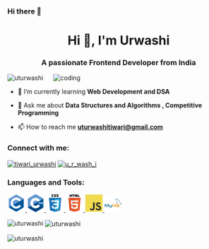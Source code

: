 ### Hi there 👋

<h1 align="center">Hi 👋, I'm Urwashi</h1>
<h3 align="center">A passionate Frontend Developer from India</h3>

<img align="right" alt="coding" width="400" src="https://media.tenor.com/4GI8FTk-nRwAAAAM/digi-digilah.gif">

<p align="left"> <img src="https://komarev.com/ghpvc/?username=uturwashi&label=Profile%20views&color=0e75b6&style=flat" alt="uturwashi" /> </p>

- 🌱 I’m currently learning **Web Development and DSA**

- 💬 Ask me about **Data Structures and Algorithms , Competitive Programming**

- 📫 How to reach me **uturwashitiwari@gmail.com**

<h3 align="left">Connect with me:</h3>
<p align="left">
<a href="https://twitter.com/tiwari_urwashi" target="blank"><img align="center" src="https://raw.githubusercontent.com/rahuldkjain/github-profile-readme-generator/master/src/images/icons/Social/twitter.svg" alt="tiwari_urwashi" height="30" width="40" /></a>
<a href="https://www.leetcode.com/u_r_wash_i" target="blank"><img align="center" src="https://raw.githubusercontent.com/rahuldkjain/github-profile-readme-generator/master/src/images/icons/Social/leet-code.svg" alt="u_r_wash_i" height="30" width="40" /></a>
</p>

<h3 align="left">Languages and Tools:</h3>
<p align="left"> <a href="https://www.cprogramming.com/" target="_blank" rel="noreferrer"> <img src="https://raw.githubusercontent.com/devicons/devicon/master/icons/c/c-original.svg" alt="c" width="40" height="40"/> </a> <a href="https://www.w3schools.com/cpp/" target="_blank" rel="noreferrer"> <img src="https://raw.githubusercontent.com/devicons/devicon/master/icons/cplusplus/cplusplus-original.svg" alt="cplusplus" width="40" height="40"/> </a> <a href="https://www.w3schools.com/css/" target="_blank" rel="noreferrer"> <img src="https://raw.githubusercontent.com/devicons/devicon/master/icons/css3/css3-original-wordmark.svg" alt="css3" width="40" height="40"/> </a> <a href="https://www.w3.org/html/" target="_blank" rel="noreferrer"> <img src="https://raw.githubusercontent.com/devicons/devicon/master/icons/html5/html5-original-wordmark.svg" alt="html5" width="40" height="40"/> </a> <a href="https://developer.mozilla.org/en-US/docs/Web/JavaScript" target="_blank" rel="noreferrer"> <img src="https://raw.githubusercontent.com/devicons/devicon/master/icons/javascript/javascript-original.svg" alt="javascript" width="40" height="40"/> </a> <a href="https://www.mysql.com/" target="_blank" rel="noreferrer"> <img src="https://raw.githubusercontent.com/devicons/devicon/master/icons/mysql/mysql-original-wordmark.svg" alt="mysql" width="40" height="40"/> </a> </p>

<p><img align="left" src="https://github-readme-stats.vercel.app/api/top-langs?username=uturwashi&show_icons=true&locale=en&layout=compact" alt="uturwashi" /></p>

<p>&nbsp;<img align="center" src="https://github-readme-stats.vercel.app/api?username=uturwashi&show_icons=true&locale=en" alt="uturwashi" /></p>

<p><img align="center" src="https://github-readme-streak-stats.herokuapp.com/?user=uturwashi&" alt="uturwashi" /></p>
